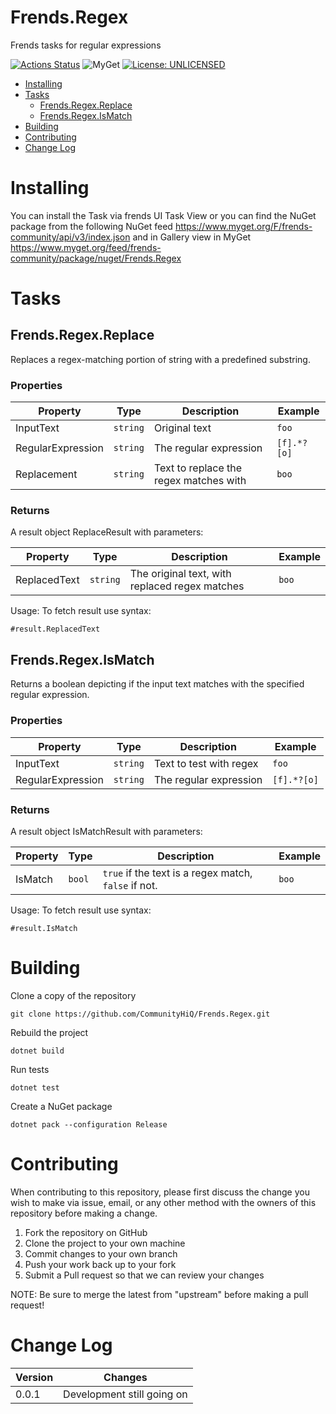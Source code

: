 # Frends.Regex

Frends tasks for regular expressions

[![Actions Status](https://github.com/FrendsPlatform/Frends.Regex/actions/workflows/build_and_test_on_main.yml/badge.svg)](https://github.com/FrendsPlatform/Frends.Regex/actions) ![MyGet](https://img.shields.io/myget/frends-community/v/Frends.Regex) [![License: UNLICENSED](https://img.shields.io/badge/License-UNLICENSED-yellow.svg)](https://opensource.org/licenses/UNLICENSED) 

- [Installing](#installing)
- [Tasks](#tasks)
     - [Frends.Regex.Replace](#frendsregexreplace)
     - [Frends.Regex.IsMatch](#frendsregexismatch)
- [Building](#building)
- [Contributing](#contributing)
- [Change Log](#change-log)

# Installing

You can install the Task via frends UI Task View or you can find the NuGet package from the following NuGet feed
https://www.myget.org/F/frends-community/api/v3/index.json and in Gallery view in MyGet https://www.myget.org/feed/frends-community/package/nuget/Frends.Regex

# Tasks

## Frends.Regex.Replace

Replaces a regex-matching portion of string with a predefined substring.

### Properties

| Property | Type | Description | Example |
| -------- | -------- | -------- | -------- |
| InputText | `string` | Original text                          | `foo` |
| RegularExpression | `string` | The regular expression                 | `[f].*?[o]` |
| Replacement | `string` | Text to replace the regex matches with | `boo` |

### Returns

A result object ReplaceResult with parameters:

| Property | Type | Description | Example |
| -------- | -------- | -------- | -------- |
| ReplacedText | `string` | The original text, with replaced regex matches | `boo` |

Usage:
To fetch result use syntax:

`#result.ReplacedText`

## Frends.Regex.IsMatch

Returns a boolean depicting if the input text matches with the specified regular expression.

### Properties

| Property          | Type     | Description             | Example     |
| ----------------- | -------- | ----------------------- | ----------- |
| InputText         | `string` | Text to test with regex | `foo`       |
| RegularExpression | `string` | The regular expression  | `[f].*?[o]` |

### Returns

A result object IsMatchResult with parameters:

| Property | Type   | Description                                          | Example |
| -------- | ------ | ---------------------------------------------------- | ------- |
| IsMatch  | `bool` | `true` if the text is a regex match, `false` if not. | `boo`   |

Usage:
To fetch result use syntax:

`#result.IsMatch`

# Building

Clone a copy of the repository

`git clone https://github.com/CommunityHiQ/Frends.Regex.git`

Rebuild the project

`dotnet build`

Run tests

`dotnet test`

Create a NuGet package

`dotnet pack --configuration Release`

# Contributing
When contributing to this repository, please first discuss the change you wish to make via issue, email, or any other method with the owners of this repository before making a change.

1. Fork the repository on GitHub
2. Clone the project to your own machine
3. Commit changes to your own branch
4. Push your work back up to your fork
5. Submit a Pull request so that we can review your changes

NOTE: Be sure to merge the latest from "upstream" before making a pull request!

# Change Log

| Version | Changes |
| ------- | ------- |
| 0.0.1   | Development still going on |
